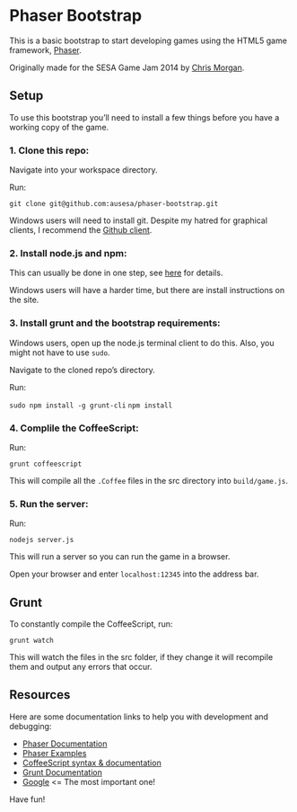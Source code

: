 Phaser Bootstrap
================

This is a basic bootstrap to start developing games using the HTML5 game
framework, [Phaser](https://github.com/photonstorm/phaser).

Originally made for the SESA Game Jam 2014 by [Chris Morgan](https://github.com/drpotato).

## Setup

To use this bootstrap you’ll need to install a few things before you have a
working copy of the game.

### 1. Clone this repo:

Navigate into your workspace directory.

Run:

`git clone git@github.com:ausesa/phaser-bootstrap.git`

Windows users will need to install git. Despite my hatred for graphical clients,
I recommend the [Github client](https://windows.github.com).

### 2. Install node.js and npm:

This can usually be done in one step, see [here](http://nodejs.org) for details.

Windows users will have a harder time, but there are install instructions on the site.

### 3. Install grunt and the bootstrap requirements:

Windows users, open up the node.js terminal client to do this. Also, you might not have to use `sudo`.

Navigate to the cloned repo’s directory.

Run:

`sudo npm install -g grunt-cli`
`npm install`

### 4. Complile the CoffeeScript:

Run:

`grunt coffeescript`

This will compile all the `.Coffee` files in the src directory into `build/game.js`.

### 5. Run the server:

Run:

`nodejs server.js`

This will run a server so you can run the game in a browser.

Open your browser and enter `localhost:12345` into the address bar.

## Grunt

To constantly compile the CoffeeScript, run:

`grunt watch`

This will watch the files in the src folder, if they change it will recompile
them and output any errors that occur.

## Resources

Here are some documentation links to help you with development and debugging:

* [Phaser Documentation](http://phaser.io/docs/)
* [Phaser Examples](http://phaser.io/examples/)
* [CoffeeScript syntax & documentation](http://coffeescript.org)
* [Grunt Documentation](http://gruntjs.com)
* [Google](http://google.com) <= The most important one!

Have fun!
